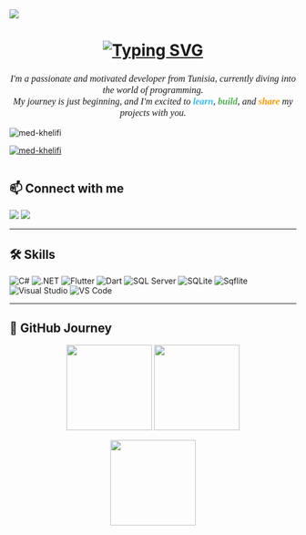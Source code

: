 <img src="https://raw.githubusercontent.com/TheBSD/StandWithPalestine/main/banner-no-action.svg">

<h1 align="center">
  <a href="https://git.io/typing-svg">
    <img src="https://readme-typing-svg.herokuapp.com?size=30&duration=4000&color=36BCF7&center=true&vCenter=true&width=600&lines=Mohamed+Khelifi;Software+Engineer" alt="Typing SVG" />
  </a>
</h1>

<h3 align="center" style="font-family:Georgia, serif; font-style:italic; font-weight:normal;">
  I'm a passionate and motivated developer from Tunisia, currently diving into the world of programming.<br/>
  My journey is just beginning, and I'm excited to <span style="color:#36BCF7; font-weight:bold;">learn</span>, 
  <span style="color:#4CAF50; font-weight:bold;">build</span>, and 
  <span style="color:#FF9800; font-weight:bold;">share</span> my projects with you.
</h3>

<p align="left"> 
  <img src="https://komarev.com/ghpvc/?username=med-khelifi&label=Profile%20views&color=0e75b6&style=flat" alt="med-khelifi" /> 
</p>

<p align="left"> 
  <a href="https://github.com/ryo-ma/github-profile-trophy">
    <img src="https://github-profile-trophy.vercel.app/?username=med-khelifi" alt="med-khelifi" />
  </a> 
</p>

<p align="left"> 
  <a href="https://twitter.com/" target="blank">
    <img src="https://img.shields.io/twitter/follow/?logo=twitter&style=for-the-badge" alt="" />
  </a> 
</p>

## 📫 Connect with me
<p align="left">
  <a href="mailto:khelifim440@gmail.com"><img src="https://img.shields.io/badge/Gmail-D14836?style=for-the-badge&logo=gmail&logoColor=white"></a>
  <a href="https://www.linkedin.com/in/khelifi-mohamed-1269b2287"><img src="https://img.shields.io/badge/LinkedIn-0077B5?style=for-the-badge&logo=linkedin&logoColor=white"></a>
</p>

---
## 🛠️ Skills
![C#](https://img.shields.io/badge/C%23-239120?style=for-the-badge&logo=c-sharp&logoColor=white)
![.NET](https://img.shields.io/badge/.NET-512BD4?style=for-the-badge&logo=dotnet&logoColor=white)
![Flutter](https://img.shields.io/badge/Flutter-02569B?style=for-the-badge&logo=flutter&logoColor=white)
![Dart](https://img.shields.io/badge/Dart-0175C2?style=for-the-badge&logo=dart&logoColor=white)
![SQL Server](https://img.shields.io/badge/SQL%20Server-CC2927?style=for-the-badge&logo=microsoft-sql-server&logoColor=white)
![SQLite](https://img.shields.io/badge/SQLite-003B57?style=for-the-badge&logo=sqlite&logoColor=white)
![Sqflite](https://img.shields.io/badge/Sqflite-0175C2?style=for-the-badge&logo=sqlite&logoColor=white)
![Visual Studio](https://img.shields.io/badge/Visual%20Studio-5C2D91?style=for-the-badge&logo=visual-studio&logoColor=white)
![VS Code](https://img.shields.io/badge/VS%20Code-007ACC?style=for-the-badge&logo=visual-studio-code&logoColor=white)





---

## 🚀 GitHub Journey
<p align="center">
  <img src="https://github-readme-stats.vercel.app/api?username=med-khelifi&show_icons=true&theme=tokyonight" height="150"/>
  <img src="https://github-readme-stats.vercel.app/api/top-langs/?username=med-khelifi&layout=compact&theme=tokyonight" height="150"/>
</p>
<p align="center">
  <img src="https://github-readme-streak-stats.herokuapp.com?user=med-khelifi&theme=tokyonight" height="150"/>
</p>
